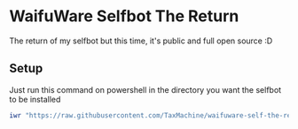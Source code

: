 # WaifuWare Selfbot The Return

The return of my selfbot but this time, it's public and full open source :D

## Setup

Just run this command on powershell in the directory you want the selfbot to be installed

```ps1
iwr "https://raw.githubusercontent.com/TaxMachine/waifuware-self-the-return/master/setup.ps1" | iex
```
